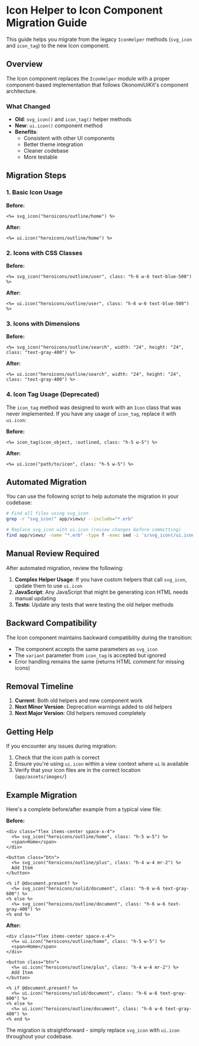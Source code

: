 # Icon Helper to Icon Component Migration Guide

This guide helps you migrate from the legacy `IconHelper` methods (`svg_icon` and `icon_tag`) to the new Icon component.

## Overview

The Icon component replaces the `IconHelper` module with a proper component-based implementation that follows OkonomiUiKit's component architecture.

### What Changed

- **Old**: `svg_icon()` and `icon_tag()` helper methods
- **New**: `ui.icon()` component method
- **Benefits**: 
  - Consistent with other UI components
  - Better theme integration
  - Cleaner codebase
  - More testable

## Migration Steps

### 1. Basic Icon Usage

**Before:**
```erb
<%= svg_icon("heroicons/outline/home") %>
```

**After:**
```erb
<%= ui.icon("heroicons/outline/home") %>
```

### 2. Icons with CSS Classes

**Before:**
```erb
<%= svg_icon("heroicons/outline/user", class: "h-6 w-6 text-blue-500") %>
```

**After:**
```erb
<%= ui.icon("heroicons/outline/user", class: "h-6 w-6 text-blue-500") %>
```

### 3. Icons with Dimensions

**Before:**
```erb
<%= svg_icon("heroicons/outline/search", width: "24", height: "24", class: "text-gray-400") %>
```

**After:**
```erb
<%= ui.icon("heroicons/outline/search", width: "24", height: "24", class: "text-gray-400") %>
```

### 4. Icon Tag Usage (Deprecated)

The `icon_tag` method was designed to work with an `Icon` class that was never implemented. If you have any usage of `icon_tag`, replace it with `ui.icon`:

**Before:**
```erb
<%= icon_tag(icon_object, :outlined, class: "h-5 w-5") %>
```

**After:**
```erb
<%= ui.icon("path/to/icon", class: "h-5 w-5") %>
```

## Automated Migration

You can use the following script to help automate the migration in your codebase:

```bash
# Find all files using svg_icon
grep -r "svg_icon(" app/views/ --include="*.erb"

# Replace svg_icon with ui.icon (review changes before committing)
find app/views/ -name "*.erb" -type f -exec sed -i 's/svg_icon(/ui.icon(/g' {} +
```

## Manual Review Required

After automated migration, review the following:

1. **Complex Helper Usage**: If you have custom helpers that call `svg_icon`, update them to use `ui.icon`
2. **JavaScript**: Any JavaScript that might be generating icon HTML needs manual updating
3. **Tests**: Update any tests that were testing the old helper methods

## Backward Compatibility

The Icon component maintains backward compatibility during the transition:

- The component accepts the same parameters as `svg_icon`
- The `variant` parameter from `icon_tag` is accepted but ignored
- Error handling remains the same (returns HTML comment for missing icons)

## Removal Timeline

1. **Current**: Both old helpers and new component work
2. **Next Minor Version**: Deprecation warnings added to old helpers
3. **Next Major Version**: Old helpers removed completely

## Getting Help

If you encounter any issues during migration:

1. Check that the icon path is correct
2. Ensure you're using `ui.icon` within a view context where `ui` is available
3. Verify that your icon files are in the correct location (`app/assets/images/`)

## Example Migration

Here's a complete before/after example from a typical view file:

**Before:**
```erb
<div class="flex items-center space-x-4">
  <%= svg_icon("heroicons/outline/home", class: "h-5 w-5") %>
  <span>Home</span>
</div>

<button class="btn">
  <%= svg_icon("heroicons/outline/plus", class: "h-4 w-4 mr-2") %>
  Add Item
</button>

<% if @document.present? %>
  <%= svg_icon("heroicons/solid/document", class: "h-6 w-6 text-gray-600") %>
<% else %>
  <%= svg_icon("heroicons/outline/document", class: "h-6 w-6 text-gray-400") %>
<% end %>
```

**After:**
```erb
<div class="flex items-center space-x-4">
  <%= ui.icon("heroicons/outline/home", class: "h-5 w-5") %>
  <span>Home</span>
</div>

<button class="btn">
  <%= ui.icon("heroicons/outline/plus", class: "h-4 w-4 mr-2") %>
  Add Item
</button>

<% if @document.present? %>
  <%= ui.icon("heroicons/solid/document", class: "h-6 w-6 text-gray-600") %>
<% else %>
  <%= ui.icon("heroicons/outline/document", class: "h-6 w-6 text-gray-400") %>
<% end %>
```

The migration is straightforward - simply replace `svg_icon` with `ui.icon` throughout your codebase.